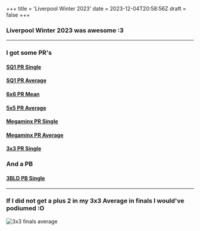 +++
title = 'Liverpool Winter 2023'
date = 2023-12-04T20:58:56Z
draft = false
+++

### Liverpool Winter 2023 was awesome :3

---

### I got some PR's
#### [SQ1 PR Single]
#### [SQ1 PR Average]
#### [6x6 PR Mean]
#### [5x5 PR Average]
#### [Megaminx PR Single]
#### [Megaminx PR Average]
#### [3x3 PR Single]

### And a PB
#### [3BLD PB Single]

---

### If I did not get a plus 2 in my 3x3 Average in finals I would've podiumed :O
![3x3 finals average](/3x3-final-liverpool-winter-2023.jpg)

[SQ1 PR Single]: /posts/cubing/sq1/pr/single
[SQ1 PR Average]: /posts/cubing/sq1/pr/average
[6x6 PR Mean]: /posts/cubing/6x6/pr/mean
[5x5 PR Average]: /posts/cubing/5x5/pr/average
[Megaminx PR Single]: /posts/cubing/mega/pr/single
[Megaminx PR Average]: /posts/cubing/mega/pr/average
[3x3 PR Single]: /posts/cubing/3x3/pr/single
[3BLD PB Single]: /posts/cubing/3bld/pb/single
